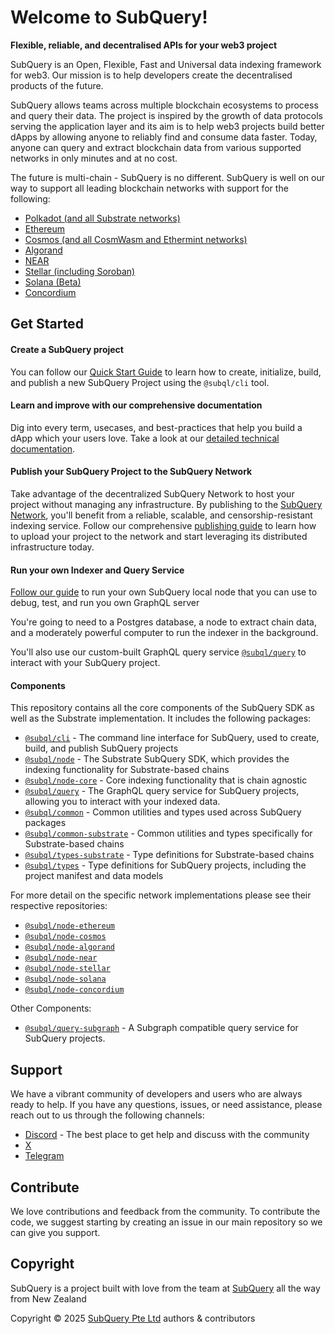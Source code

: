 # Welcome to SubQuery!

**Flexible, reliable, and decentralised APIs for your web3 project**

SubQuery is an Open, Flexible, Fast and Universal data indexing framework for web3. Our mission is to help developers create the decentralised products of the future. 

SubQuery allows teams across multiple blockchain ecosystems to process and query their data. The project is inspired by the growth of data protocols serving the application layer and its aim is to help web3 projects build better dApps by allowing anyone to reliably find and consume data faster. Today, anyone can query and extract blockchain data from various supported networks in only minutes and at no cost.

The future is multi-chain - SubQuery is no different. SubQuery is well on our way to support all leading blockchain networks with support for the following:

- [Polkadot (and all Substrate networks)](https://academy.subquery.network/quickstart/quickstart_chains/polkadot.html)
- [Ethereum](https://academy.subquery.network/quickstart/quickstart_chains/ethereum-gravatar.html)
- [Cosmos (and all CosmWasm and Ethermint networks)](https://academy.subquery.network/indexer/quickstart/quickstart_chains/cosmos-other.html)
- [Algorand](https://academy.subquery.network/quickstart/quickstart_chains/algorand.html)
- [NEAR](https://academy.subquery.network/quickstart/quickstart_chains/near.html)
- [Stellar (including Soroban)](https://academy.subquery.network/quickstart/quickstart_chains/stellar.html)
- [Solana (Beta)](https://academy.subquery.network/quickstart/quickstart_chains/solana.html)
- [Concordium](https://academy.subquery.network/quickstart/quickstart_chains/concordium.html)

## Get Started

#### Create a SubQuery project

You can follow our [Quick Start Guide](https://academy.subquery.network/quickstart/quickstart.html) to learn how to create, initialize, build, and publish a new SubQuery Project using the `@subql/cli` tool.

#### Learn and improve with our comprehensive documentation

Dig into every term, usecases, and best-practices that help you build a dApp which your users love. Take a look at our [detailed technical documentation](https://academy.subquery.network/build/introduction.html).

#### Publish your SubQuery Project to the SubQuery Network

Take advantage of the decentralized SubQuery Network to host your project without managing any infrastructure. By publishing to the [SubQuery Network](https://app.subquery.network), you'll benefit from a reliable, scalable, and censorship-resistant indexing service. Follow our comprehensive [publishing guide](https://subquery.network/doc/subquery_network/architects/publish.html) to learn how to upload your project to the network and start leveraging its distributed infrastructure today.

#### Run your own Indexer and Query Service

[Follow our guide](https://academy.subquery.network/run_publish/run.html) to run your own SubQuery local node that you can use to debug, test, and run you own GraphQL server

You're going to need to a Postgres database, a node to extract chain data, and a moderately powerful computer to run the indexer in the background.

You'll also use our custom-built GraphQL query service [`@subql/query`](https://www.npmjs.com/package/@subql/query) to interact with your SubQuery project.

#### Components

This repository contains all the core components of the SubQuery SDK as well as the Substrate implementation. It includes the following packages:

* [`@subql/cli`](packages/cli) - The command line interface for SubQuery, used to create, build, and publish SubQuery projects
* [`@subql/node`](packages/node) - The Substrate SubQuery SDK, which provides the indexing functionality for Substrate-based chains
* [`@subql/node-core`](packages/node) - Core indexing functionality that is chain agnostic
* [`@subql/query`](packages/query) - The GraphQL query service for SubQuery projects, allowing you to interact with your indexed data.
* [`@subql/common`](packages/common) - Common utilities and types used across SubQuery packages
* [`@subql/common-substrate`](packages/common-substrate) - Common utilities and types specifically for Substrate-based chains
* [`@subql/types-substrate`](packages/types-substrate) - Type definitions for Substrate-based chains
* [`@subql/types`](packages/types) - Type definitions for SubQuery projects, including the project manifest and data models

For more detail on the specific network implementations please see their respective repositories:

* [`@subql/node-ethereum`](https://github.com/subquery/subql-ethereum)
* [`@subql/node-cosmos`](https://github.com/subquery/subql-cosmos)
* [`@subql/node-algorand`](https://github.com/subquery/subql-algorand)
* [`@subql/node-near`](https://github.com/subquery/subql-near)
* [`@subql/node-stellar`](https://github.com/subquery/subql-stellar)
* [`@subql/node-solana`](https://github.com/subquery/subql-solana)
* [`@subql/node-concordium`](https://github.com/subquery/subql-concordium)

Other Components:

* [`@subql/query-subgraph`](https://github.com/subquery/query-subgraph/) - A Subgraph compatible query service for SubQuery projects.

## Support

We have a vibrant community of developers and users who are always ready to help. If you have any questions, issues, or need assistance, please reach out to us through the following channels:

- [Discord](https://discord.com/invite/subquery) - The best place to get help and discuss with the community
- [X](https://twitter.com/subquerynetwork)
- [Telegram](https://t.me/subquerynetwork)

## Contribute

We love contributions and feedback from the community. To contribute the code, we suggest starting by creating an issue in our main repository so we can give you support.

## Copyright

SubQuery is a project built with love from the team at [SubQuery](https://subquery.network) all the way from New Zealand 

Copyright © 2025 [SubQuery Pte Ltd](https://subquery.network) authors & contributors

